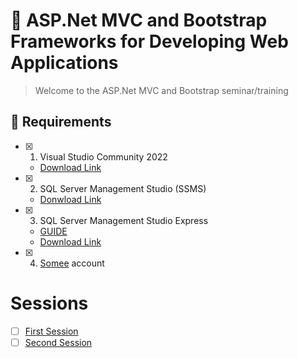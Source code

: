 # :notebook: ASP.Net MVC and Bootstrap Frameworks for Developing Web Applications
> Welcome to the ASP.Net MVC and Bootstrap seminar/training

## :wrench: Requirements
- [x] 1. Visual Studio Community 2022
  - [Download Link](https://visualstudio.microsoft.com/vs/community/)
- [x] 2. SQL Server Management Studio (SSMS)
  - [Donwload Link](https://learn.microsoft.com/en-us/sql/ssms/download-sql-server-management-studio-ssms?view=sql-server-ver16)
- [x] 3. SQL Server Management Studio Express
  - [GUIDE](https://www.sqlshack.com/how-to-install-sql-server-express-edition/)
  - [Download Link](https://www.microsoft.com/en-us/sql-server/sql-server-downloads)
- [x] 4. [Somee](https://somee.com/doka) account

# Sessions
- [ ] [First Session](https://github.com/jomielenriquez/mvc-bootstrap-training/tree/main/first-session)
- [ ] [Second Session](https://github.com/jomielenriquez/mvc-bootstrap-training/tree/main/second-session)